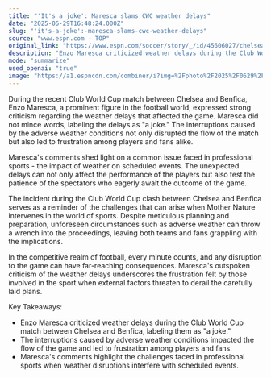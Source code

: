 ```yaml
---
title: "'It's a joke': Maresca slams CWC weather delays"
date: "2025-06-29T16:48:24.000Z"
slug: "'it's-a-joke':-maresca-slams-cwc-weather-delays"
source: "www.espn.com - TOP"
original_link: "https://www.espn.com/soccer/story/_/id/45606027/chelsea-enzo-maresca-weather-delay-club-world-cup-benfica"
description: "Enzo Maresca criticized weather delays during the Club World Cup match between Chelsea and Benfica, highlighting the impact of adverse weather conditions on the game and emphasizing the challenges faced in professional sports when external factors disrupt scheduled events."
mode: "summarize"
used_openai: "true"
image: "https://a1.espncdn.com/combiner/i?img=%2Fphoto%2F2025%2F0629%2Fr1512506_1296x729_16%2D9.jpg"
---
```


During the recent Club World Cup match between Chelsea and Benfica, Enzo Maresca, a prominent figure in the football world, expressed strong criticism regarding the weather delays that affected the game. Maresca did not mince words, labeling the delays as "a joke." The interruptions caused by the adverse weather conditions not only disrupted the flow of the match but also led to frustration among players and fans alike.

Maresca's comments shed light on a common issue faced in professional sports - the impact of weather on scheduled events. The unexpected delays can not only affect the performance of the players but also test the patience of the spectators who eagerly await the outcome of the game.

The incident during the Club World Cup clash between Chelsea and Benfica serves as a reminder of the challenges that can arise when Mother Nature intervenes in the world of sports. Despite meticulous planning and preparation, unforeseen circumstances such as adverse weather can throw a wrench into the proceedings, leaving both teams and fans grappling with the implications.

In the competitive realm of football, every minute counts, and any disruption to the game can have far-reaching consequences. Maresca's outspoken criticism of the weather delays underscores the frustration felt by those involved in the sport when external factors threaten to derail the carefully laid plans.

Key Takeaways:
- Enzo Maresca criticized weather delays during the Club World Cup match between Chelsea and Benfica, labeling them as "a joke."
- The interruptions caused by adverse weather conditions impacted the flow of the game and led to frustration among players and fans.
- Maresca's comments highlight the challenges faced in professional sports when weather disruptions interfere with scheduled events.